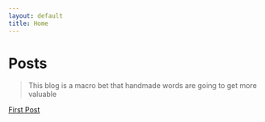 ```yaml
---
layout: default
title: Home
---
```


# Posts
> This blog is a macro bet that handmade words are going to get more valuable

[First Post](/2025/07/21/first-post.html)
